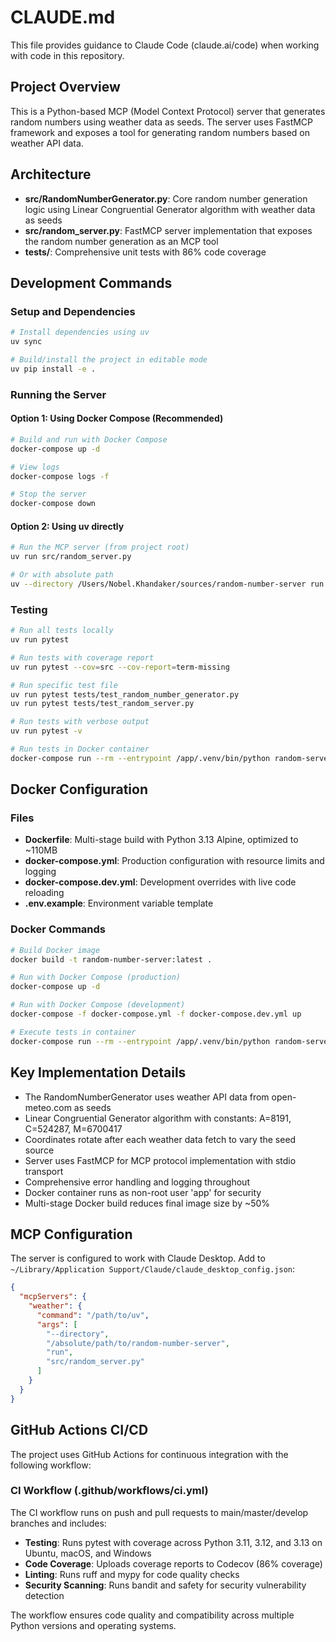 # CLAUDE.md

This file provides guidance to Claude Code (claude.ai/code) when working with code in this repository.

## Project Overview

This is a Python-based MCP (Model Context Protocol) server that generates random numbers using weather data as seeds. The server uses FastMCP framework and exposes a tool for generating random numbers based on weather API data.

## Architecture

- **src/RandomNumberGenerator.py**: Core random number generation logic using Linear Congruential Generator algorithm with weather data as seeds
- **src/random_server.py**: FastMCP server implementation that exposes the random number generation as an MCP tool
- **tests/**: Comprehensive unit tests with 86% code coverage

## Development Commands

### Setup and Dependencies
```bash
# Install dependencies using uv
uv sync

# Build/install the project in editable mode
uv pip install -e .
```

### Running the Server

#### Option 1: Using Docker Compose (Recommended)
```bash
# Build and run with Docker Compose
docker-compose up -d

# View logs
docker-compose logs -f

# Stop the server
docker-compose down
```

#### Option 2: Using uv directly
```bash
# Run the MCP server (from project root)
uv run src/random_server.py

# Or with absolute path
uv --directory /Users/Nobel.Khandaker/sources/random-number-server run src/random_server.py
```

### Testing
```bash
# Run all tests locally
uv run pytest

# Run tests with coverage report
uv run pytest --cov=src --cov-report=term-missing

# Run specific test file
uv run pytest tests/test_random_number_generator.py
uv run pytest tests/test_random_server.py

# Run tests with verbose output
uv run pytest -v

# Run tests in Docker container
docker-compose run --rm --entrypoint /app/.venv/bin/python random-server -m pytest
```

## Docker Configuration

### Files
- **Dockerfile**: Multi-stage build with Python 3.13 Alpine, optimized to ~110MB
- **docker-compose.yml**: Production configuration with resource limits and logging
- **docker-compose.dev.yml**: Development overrides with live code reloading
- **.env.example**: Environment variable template

### Docker Commands
```bash
# Build Docker image
docker build -t random-number-server:latest .

# Run with Docker Compose (production)
docker-compose up -d

# Run with Docker Compose (development)
docker-compose -f docker-compose.yml -f docker-compose.dev.yml up

# Execute tests in container
docker-compose run --rm --entrypoint /app/.venv/bin/python random-server -m pytest
```

## Key Implementation Details

- The RandomNumberGenerator uses weather API data from open-meteo.com as seeds
- Linear Congruential Generator algorithm with constants: A=8191, C=524287, M=6700417
- Coordinates rotate after each weather data fetch to vary the seed source
- Server uses FastMCP for MCP protocol implementation with stdio transport
- Comprehensive error handling and logging throughout
- Docker container runs as non-root user 'app' for security
- Multi-stage Docker build reduces final image size by ~50%

## MCP Configuration

The server is configured to work with Claude Desktop. Add to `~/Library/Application Support/Claude/claude_desktop_config.json`:

```json
{
  "mcpServers": {
    "weather": {
      "command": "/path/to/uv",
      "args": [
        "--directory",
        "/absolute/path/to/random-number-server",
        "run",
        "src/random_server.py"
      ]
    }
  }
}
```

## GitHub Actions CI/CD

The project uses GitHub Actions for continuous integration with the following workflow:

### CI Workflow (.github/workflows/ci.yml)
The CI workflow runs on push and pull requests to main/master/develop branches and includes:

- **Testing**: Runs pytest with coverage across Python 3.11, 3.12, and 3.13 on Ubuntu, macOS, and Windows
- **Code Coverage**: Uploads coverage reports to Codecov (86% coverage)
- **Linting**: Runs ruff and mypy for code quality checks
- **Security Scanning**: Runs bandit and safety for security vulnerability detection

The workflow ensures code quality and compatibility across multiple Python versions and operating systems.